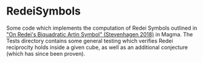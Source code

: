 # RedeiSymbols

Some code which implements the computation of Redei Symbols outlined in ["On Redei's Biquadratic Artin Symbol" (Stevenhagen 2018)](https://arxiv.org/abs/1806.06250) in Magma.  The Tests directory contains some general testing which verifies Redei reciprocity holds inside a given cube, as well as an additional conjecture (which has since been proven).
